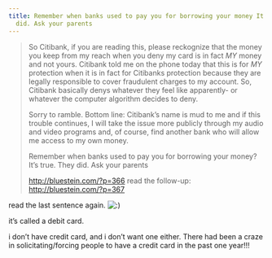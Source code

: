 ```yaml
---
title: Remember when banks used to pay you for borrowing your money It’s true. They
  did. Ask your parents
---
```


<blockquote>
  <p>So Citibank, if you are reading this, please reckognize that the money you keep from my reach when you deny my card is in fact <em>MY</em> money and not yours. Citibank told me on the phone today that this is for <em>MY</em> protection when it is in fact for Citibanks protection because they are legally responsible to cover fraudulent charges to my account. So, Citibank basically denys whatever they feel like apparently- or whatever the computer algorithm decides to deny.</p>
  
  <p>Sorry to ramble. Bottom line: Citibank’s name is mud to me and if this trouble continues, I will take the issue more publicly through my audio and video programs and, of course, find another bank who will allow me access to my own money.</p>
  
  <p>Remember when banks used to pay you for borrowing your money? It&#8217;s true. They did. Ask your parents</p>
  
  <p><a href="http://bluestein.com/?p=366">http://bluestein.com/?p=366</a>
  read the follow-up: <a href="http://bluestein.com/?p=367">http://bluestein.com/?p=367</a></p>
</blockquote>

<p>read the last sentence again. <img src='http://www.rijiben.org/smilies/icon_smile.gif' alt=':)' class='wp-smiley' /> </p>

<p>it&#8217;s called a debit card.</p>

<p>i don&#8217;t have credit card, and i don&#8217;t want one either. There had been a craze in solicitating/forcing people to have a credit card in the past one year!!!</p>
